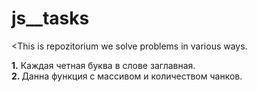 # js__tasks

<This is repozitorium we solve problems in various ways.

<b>1.</b> Каждая четная буква в слове заглавная.</br></hr>
<b>2. </b>Данна функция с массивом и количеством чанков.
